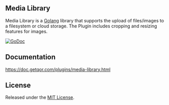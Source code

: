 ## Media Library

Media Library is a [Golang](http://golang.org/) library that supports the upload of files/images to a filesystem or cloud storage. The Plugin includes cropping and resizing features for images.

[![GoDoc](https://godoc.org/github.com/aghape/media_library?status.svg)](https://godoc.org/github.com/aghape/media_library)

## Documentation

<https://doc.getqor.com/plugins/media-library.html>

## License

Released under the [MIT License](http://opensource.org/licenses/MIT).
